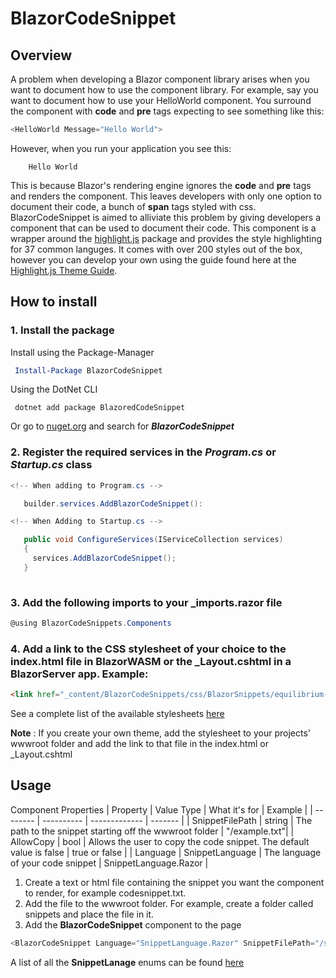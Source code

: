 # BlazorCodeSnippet

## Overview
A problem when developing a Blazor component library arises when you want to document how to use the component library. For example, say you want to document how to use your HelloWorld component. You surround the component with **code** and **pre** tags expecting to see something like this:

```csharp
<HelloWorld Message="Hello World">
```
  
However, when you run your application you see this:
```
    Hello World
```
This is because Blazor's rendering engine ignores the **code** and **pre** tags and renders the component. This leaves developers with only one option to document their code, a bunch of **span** tags styled with css. BlazorCodeSnippet is aimed to alliviate this problem by giving developers a component that can be used to document their code. This component is a wrapper around the [highlight.js](https://highlightjs.org/) package and provides the style highlighting for 37 common languges. It comes with over 200 styles out of the box, however you can develop your own using the guide found here at the [Highlight.js Theme Guide](https://highlightjs.readthedocs.io/en/latest/theme-guide.html).

## How to install

### 1. Install the package
Install using the Package-Manager
```powershell
 Install-Package BlazorCodeSnippet
```

Using the DotNet CLI

```code
 dotnet add package BlazoredCodeSnippet
```

Or go to [nuget.org](https://www.nuget.org/) and search for ***BlazorCodeSnippet***

### 2. Register the required services in the ***Program.cs*** or ***Startup.cs*** class

```csharp
<!-- When adding to Program.cs -->

   builder.services.AddBlazorCodeSnippet():

<!-- When Adding to Startup.cs -->

   public void ConfigureServices(IServiceCollection services)
   {
     services.AddBlazorCodeSnippet();
   }
   
```

### 3. Add the following imports to your _imports.razor file

```csharp
@using BlazorCodeSnippets.Components
```

### 4. Add a link to the CSS stylesheet of your choice to the index.html file in BlazorWASM or the _Layout.cshtml in a BlazorServer app. Example:

```html
<link href="_content/BlazorCodeSnippets/css/BlazorSnippets/equilibrium-light.min.css" rel="stylesheet"/>

```

See a complete list of the available stylesheets [here](https://github.com/Netcodr81/BlazorCodeSnippet/blob/beta-branch/Available%20Stylesheets.md)

**Note** : If you create your own theme, add the stylesheet to your projects' wwwroot folder and add the link to that file in the index.html or _Layout.cshtml

## Usage

Component Properties
| Property | Value Type | What it's for | Example |
| -------- | ---------- | ------------- | ------- |
| SnippetFilePath | string | The path to the snippet starting off the wwwroot folder | "/example.txt"|
| AllowCopy | bool | Allows the user to copy the code snippet. The default value is false | true or false |
| Language | SnippetLanguage | The  language of your code snippet | SnippetLanguage.Razor |

1. Create a text or html file containing the snippet you want the component to render, for example codesnippet.txt.
2. Add the file to the wwwroot folder. For example, create a folder called snippets and place the file in it.
3. Add the **BlazorCodeSnippet** component to the page
```csharp
<BlazorCodeSnippet Language="SnippetLanguage.Razor" SnippetFilePath="/snippets/codesnippet.txt" AllowCopy="true"/>
```
A list of all the **SnippetLanage** enums can be found [here](https://github.com/Netcodr81/BlazorCodeSnippet/blob/beta-branch/Available%20SnippetLanguage%20Enums.md)




